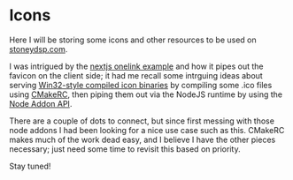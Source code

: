 # Icons

Here I will be storing some icons and other resources to be used on [stoneydsp.com](https://www.stoneydsp.com). 

I was intrigued by the [nextjs onelink example](https://github.com/StoneyDSP/onelink) and how it pipes out the favicon on the client side; it had me recall some intrguing ideas about serving [Win32-style compiled icon binaries](https://learn.microsoft.com/en-us/windows/win32/menurc/using-icons) by compiling some .ico files using [CMakeRC](https://github.com/vector-of-bool/cmrc), then piping them out via the NodeJS runtime by using the [Node Addon API](https://github.com/nathanjhood/cmodule).

There are a couple of dots to connect, but since first messing with those node addons I had been looking for a nice use case such as this. CMakeRC makes much of the work dead easy, and I believe I have the other pieces necessary; just need some time to revisit this based on priority.

Stay tuned!
